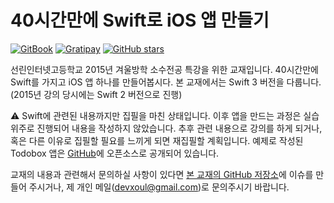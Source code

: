 # 40시간만에 Swift로 iOS 앱 만들기

[![GitBook](https://img.shields.io/badge/GitBook-Read_it-green.svg?style=social&maxAge=2592000&logo=data%3Aimage%2Fpng%3Bbase64%2CiVBORw0KGgoAAAANSUhEUgAAAEAAAABACAMAAACdt4HsAAAAmVBMVEUAAABOTk5OTk5OTk5OTk5NTU1NTU1NTU1NTU1OTk5%2Ff39OTk5OTk5NTU1MTExNTU1MTExNTU1OTk5NTU1OTk5QUFBNTU1NTU1NTU1OTk5MTExNTU1LS0tRUVFISEhNTU1NTU1OTk5NTU1NTU1NTU1OTk5OTk5MTExVVVVNTU1NTU1NTU1NTU1OTk5NTU1MTExOTk5OTk5OTk5MEssdAAAAMnRSTlMA4MCgIfiS9KkqAjUa25xC%2FO%2FRtVwFdG1PTNU%2BFBEJuoNnUzGOildIDerky697YjrGNxrtt7cAAAJeSURBVFjD3dZZc6JAFIbho9Ds%2Bw6C%2BzZxS77%2F%2F%2BNGSCgyNoppb6by3nDjeUA5VTb9gqIo2mauKVf0o2JL%2F3DzbLkltDF77CSZTAOV7kIJgz9oI9zkz06TKfWnp9oINxF6UrVozz3zzuluywO84Zj0LXnDTXMA12zSjptHDxgG%2BDSrubsGQAyAuiVaqHgKsPs%2Ft3bQFxuptwDRXt%2BlytjHw9TDdVlWJdGYA9qs5TpAbyPprBvUdAfokMUYNxUnneoGgC5ZYeg6XohoAOCyNHwVmEQCAFG7%2BDI9D1RnZb2digPL5i2%2BTUSB3ANUFVD1fqA0deMRYIzAIiNOPcz6AH1WP11q3AdMYF5fJaDiAVNFk3MfWAJ5fV0AKw6IbSCYOwxY3gVc4FRfFcDigAwIYyLTw%2FguMPXhX4hyhoA4YA40LycEuwtQAiCwAeQ8sPn6XtojgNaoYynxQAQo9YL7ODzaxBDXjn2buP8DSNliBCweARKuST1A89M0hYYgQK4PwHNiEgUMD9d2JAzIqLuIAxHqKiGgmylIGFiibi4MuCqueZYYYFw0NG1IBDCTAp8FUyHAw1dvMgkAXbZMLwFSRa8A7xMicWCkmEP%2FC3bxflRSV%2BsDpA%2BD2qbmeaONC5t1ABe%2FB%2B3wbnNgz5yRRiedB8pzyH5wyAqS8jswjbjpAQDwtEkLuIoveMzr%2Bp%2BBeG%2FJK3ebzp2ZzfBU%2FkFbJ9FuJZf7mP7JkPNEs%2FGgQkpdiwaqMqVAT7aSVfRschLc7NZcpx%2B2chjawolBAlkK%2BxzXSTT9HXjL6YViZVbSaxn06%2FsLmUmIG8j1CgMAAAAASUVORK5CYII%3D)](https://devxoul.gitbooks.io/ios-with-swift-in-40-hours/content/)
[![Gratipay](https://img.shields.io/gratipay/devxoul.svg?style=social&label=Donate&maxAge=2592000)](https://gratipay.com/~devxoul/)
[![GitHub stars](https://img.shields.io/github/stars/devxoul/ios-with-swift-in-40-hours.svg?style=social&label=Star)](https://github.com/devxoul/ios-with-swift-in-40-hours)

선린인터넷고등학교 2015년 겨울방학 소수전공 특강을 위한 교재입니다. 40시간만에 Swift를 가지고 iOS 앱 하나를 만들어봅시다. 본 교재에서는 Swift 3 버전을 다룹니다. (2015년 강의 당시에는 Swift 2 버전으로 진행)

⚠️ Swift에 관련된 내용까지만 집필을 마친 상태입니다. 이후 앱을 만드는 과정은 실습 위주로 진행되어 내용을 작성하지 않았습니다. 추후 관련 내용으로 강의를 하게 되거나, 혹은 다른 이유로 집필할 필요를 느끼게 되면 재집필할 계획입니다. 예제로 작성된 Todobox 앱은 [GitHub](https://github.com/devxoul/Todobox)에 오픈소스로 공개되어 있습니다.

교재의 내용과 관련해서 문의하실 사항이 있다면 [본 교재의 GitHub 저장소](https://github.com/devxoul/ios-with-swift-in-40-hours)에 이슈를 만들어 주시거나, 제 개인 메일([devxoul@gmail.com](mailto:devxoul@gmail.com))로 문의주시기 바랍니다.
